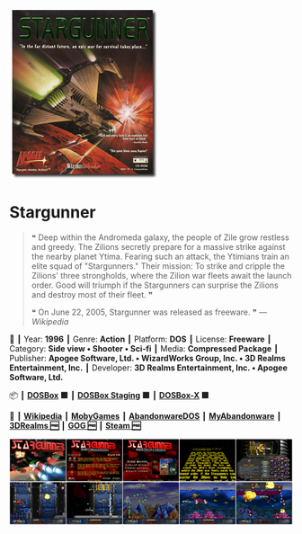 ![](Thumbnail.png 'application-thumbnail')

# Stargunner

> ❝ Deep within the Andromeda galaxy, the people of Zile grow restless and greedy. The Zilions secretly prepare for a massive strike against the nearby planet Ytima. Fearing such an attack, the Ytimians train an elite squad of "Stargunners." Their mission: To strike and cripple the Zilions' three strongholds, where the Zilion war fleets await the launch order. Good will triumph if the Stargunners can surprise the Zilions and destroy most of their fleet. ❞
>
> ❝ On June 22, 2005, Stargunner was released as freeware. ❞ — *Wikipedia*
>

📌 ┃ Year: **1996** ┃ Genre: **Action** ┃ Platform: **DOS** ┃ License: **Freeware** ┃ Category: **Side view • Shooter • Sci-fi** ┃ Media: **Compressed Package** ┃ Publisher: **Apogee Software, Ltd. • WizardWorks Group, Inc. • 3D Realms Entertainment, Inc.** ┃ Developer: **3D Realms Entertainment, Inc. • Apogee Software, Ltd.** 

📦 ┃ **[DOSBox](https://www.dosbox.com/) 🟩** ┃ **[DOSBox Staging](https://dosbox-staging.github.io/) 🟩** ┃ **[DOSBox-X](https://dosbox-x.com/) 🟩** 

📎 ┃ **[Wikipedia](https://en.wikipedia.org/wiki/Stargunner)** ┃ **[MobyGames](https://www.mobygames.com/game/922/stargunner/)** ┃ **[AbandonwareDOS](https://www.abandonwaredos.com/abandonware-game.php?abandonware=Stargunner&gid=2492)** ┃ **[MyAbandonware](https://www.myabandonware.com/game/stargunner-c8g)** ┃ **[3DRealms 🆓](https://3drealms.com/catalog/stargunner_45/)** ┃ **[GOG 🆓](https://www.gog.com/en/game/stargunner)** ┃ **[Steam 🆓](https://store.steampowered.com/app/358390/Stargunner/)** 

![](Montage.png 'Stargunner')

